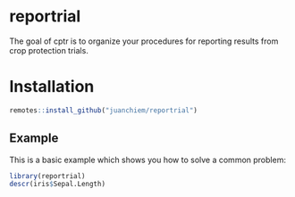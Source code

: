 
# reportrial

<!-- badges: start -->
<!-- badges: end -->

The goal of cptr is to organize your procedures for reporting results from crop protection trials. 

# Installation

``` r
remotes::install_github("juanchiem/reportrial")
```

## Example

This is a basic example which shows you how to solve a common problem:

``` r
library(reportrial)
descr(iris$Sepal.Length)
```

